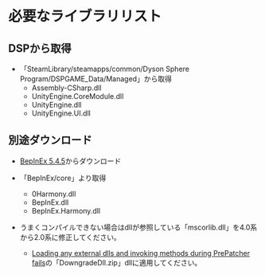 # 必要なライブラリリスト

## DSPから取得
* 「SteamLibrary/steamapps/common/Dyson Sphere Program/DSPGAME_Data/Managed」から取得
    * Assembly-CSharp.dll
    * UnityEngine.CoreModule.dll
    * UnityEngine.dll
    + UnityEngine.UI.dll

## 別途ダウンロード
* [BepInEx 5.4.5](https://github.com/BepInEx/BepInEx/releases)からダウンロード
* 「BepInEx/core」より取得
    * 0Harmony.dll
    * BepInEx.dll
    * BepInEx.Harmony.dll

* うまくコンパイルできない場合はdllが参照している「mscorlib.dll」を4.0系から2.0系に修正してください。
    * [Loading any external dlls and invoking methods during PrePatcher fails](https://github.com/BepInEx/BepInEx/issues/177#issuecomment-770322150)の「DowngradeDll.zip」dllに適用してください。
